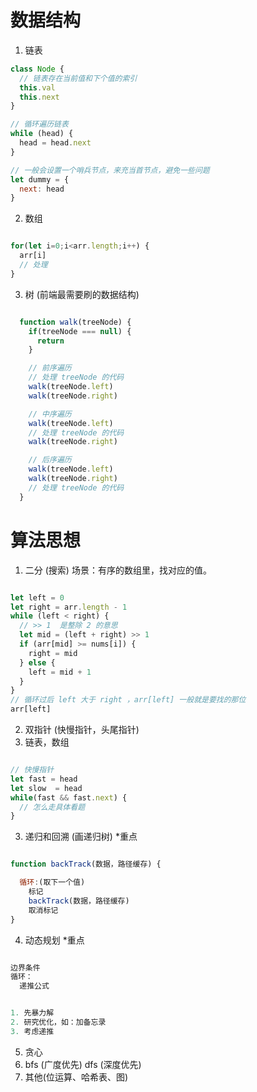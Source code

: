# 数据结构
1. 链表
```js
class Node {
  // 链表存在当前值和下个值的索引
  this.val
  this.next
}

// 循环遍历链表
while (head) {
  head = head.next
}

// 一般会设置一个哨兵节点，来充当首节点，避免一些问题
let dummy = {
  next: head
}


```
2. 数组
```js

for(let i=0;i<arr.length;i++) {
  arr[i]
  // 处理 
}

```
3. 树 (前端最需要刷的数据结构)
``` js

  function walk(treeNode) {
    if(treeNode === null) {
      return
    }

    // 前序遍历
    // 处理 treeNode 的代码
    walk(treeNode.left)
    walk(treeNode.right)

    // 中序遍历
    walk(treeNode.left)
    // 处理 treeNode 的代码
    walk(treeNode.right)

    // 后序遍历
    walk(treeNode.left)
    walk(treeNode.right)
    // 处理 treeNode 的代码
  }

```

# 算法思想
1. 二分 (搜索)
场景：有序的数组里，找对应的值。
```js

let left = 0
let right = arr.length - 1
while (left < right) {
  // >> 1  是整除 2 的意思
  let mid = (left + right) >> 1
  if (arr[mid] >= nums[i]) {
    right = mid
  } else {
    left = mid + 1
  }
}
// 循环过后 left 大于 right ，arr[left] 一般就是要找的那位
arr[left]

```
2. 双指针 (快慢指针，头尾指针)
  1. 链表，数组
```js

// 快慢指针
let fast = head
let slow  = head
while(fast && fast.next) {
  // 怎么走具体看题
}

```
3. 递归和回溯 (画递归树) *重点
```js

function backTrack(数据，路径缓存) {

  循环:(取下一个值)
    标记
    backTrack(数据，路径缓存)
    取消标记
}

```
4. 动态规划 *重点
```js

边界条件
循环：
  递推公式


1. 先暴力解
2. 研究优化，如：加备忘录
3. 考虑递推

```
5. 贪心
6. bfs (广度优先)  dfs (深度优先)
7. 其他(位运算、哈希表、图)